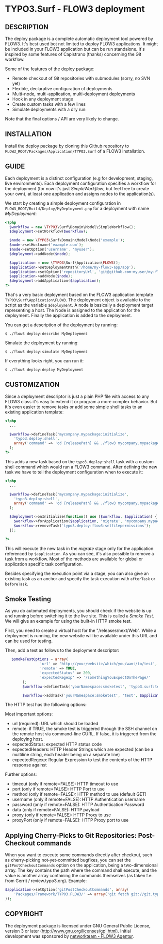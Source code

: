 TYPO3.Surf - FLOW3 deployment
====================================

## DESCRIPTION

The deploy package is a complete automatic deployment tool powered by FLOW3. It's best used bot not limited to deploy FLOW3 applications. It might be included in your FLOW3 application but can be run standalone. It's inspired by some features of Capistrano (thanks) concerning the Git workflow.

Some of the features of the deploy package:

* Remote checkout of Git repositories with submodules (sorry, no SVN yet)
* Flexible, declarative configuration of deployments
* Multi-node, multi-application, multi-deployment deployments
* Hook in any deployment stage
* Create custom tasks with a few lines
* Simulate deployments with a dry run

Note that the final options / API are very likely to change.

## INSTALLATION

Install the deploy package by cloning this Github repository to `FLOW3_ROOT/Packages/Application/TYPO3.Surf` of a FLOW3 installation.

## GUIDE

Each deployment is a distinct configuration (e.g for development, staging, live environments). Each deployment configuration specifies a workflow for the deployment (for now it's just _SimpleWorkflow_, but feel free to create your own), at least one application and assigns nodes to the application(s).

We start by creating a simple deployment configuration in `FLOW3_ROOT/Build/Deploy/MyDeployment.php` for a deployment with name _MyDeployment_:

```php
<?php
  $workflow = new \TYPO3\Surf\Domain\Model\SimpleWorkflow();
  $deployment->setWorkflow($workflow);

  $node = new \TYPO3\Surf\Domain\Model\Node('example');
  $node->setHostname('example.com');
  $node->setOption('username', 'myuser');
  $deployment->addNode($node);

  $application = new \TYPO3\Surf\Application\FLOW3();
  $application->setDeploymentPath('/home/my-flow3-app/app');
  $application->setOption('repositoryUrl', 'git@github.com:myuser/my-flow3-app.git');
  $application->addNode($node);
  $deployment->addApplication($application);
?>
```

That's a very basic deployment based on the FLOW3 application template `TYPO3\Surf\Application\FLOW3`. The deployment object is available to the script as the variable `$deployment`. A node is basically a deployment target representing a host. The Node is assigned to the application for the deployment. Finally the application is added to the deployment.

You can get a description of the deployment by running:

    $ ./flow3 deploy:describe MyDeployment

Simulate the deployment by running:

    $ ./flow3 deploy:simulate MyDeployment

If everything looks right, you can run it:

    $ ./flow3 deploy:deploy MyDeployment

## CUSTOMIZATION

Since a deployment descriptor is just a plain PHP file with access to any FLOW3 class it's easy to extend it or program a more complex behavior. But it's even easier to remove tasks or add some simple shell tasks to an existing application template:

```php
<?php
  ...

  $workflow->defineTask('mycompany.mypackage:initialize',
  	'typo3.deploy:shell',
  	array('command' => 'cd {releasePath} && ./flow3 mycompany.mypackage:setup:initialize')
  );
?>
```

This adds a new task based on the `typo3.deploy:shell` task with a custom shell command which would run a FLOW3 command. After defining the new task we have to tell the deployment configuration when to execute it:

```php
<?php
  ...

  $workflow->defineTask('mycompany.mypackage:initialize',
  	'typo3.deploy:shell',
  	array('command' => 'cd {releasePath} && ./flow3 mycompany.mypackage:setup:initialize')
  );

  $deployment->onInitialize(function() use ($workflow, $application) {
  	$workflow->forApplication($application, 'migrate', 'mycompany.mypackage:initialize');
  	$workflow->removeTask('typo3.deploy:flow3:setfilepermissions');
  });

?>
```

This will execute the new task in the _migrate_ stage only for the application referenced by `$application`. As you can see, it's also possible to remove a task from a workflow. Most of the methods are available for global or application specific task configuration.

Besides specifying the execution point via a stage, you can also give an existing task as an anchor and specify the task execution with `afterTask` or `beforeTask`.

## Smoke Testing

As you do automated deployments, you should check if the website is up and running
before switching it to the live site. This is called a *Smoke Test*. We will give
an example for using the built-in HTTP smoke test.

First, you need to create a virtual host for the "<deploymentDirectory>/releases/next/Web".
While a deployment is running, the new website will be available under this URL and can
be used for testing.

Then, add a test as follows to the deployment descriptor:

```php
   $smokeTestOptions = array(
                'url' => 'http://your/website/which/you/want/to/test',
                'remote' => TRUE,
                'expectedStatus' => 200,
                'expectedRegexp' => '/somethingYouExpectOnThePage/'
        );
        $workflow->defineTask('yourNamespace:smoketest', 'typo3.surf:test:httptest', $smokeTestOptions);

        $workflow->addTask('yourNamespace:smoketest', 'test', $application);
```

The HTTP test has the following options:

Most important options:

* url (required): URL which should be loaded
* remote: if TRUE, the smoke test is triggered through the SSH channel on the remote host
  via command-line CURL. If false, it is triggered from the deploying host.
* expectedStatus: expected HTTP status code
* expectedHeaders: HTTP Header Strings which are expected (can be a multiline string, each header being on a separate line)
* expectedRegexp: Regular Expression to test the contents of the HTTP response against

Further options:

* timeout (only if remote=FALSE): HTTP timeout to use
* port (only if remote=FALSE): HTTP Port to use
* method (only if remote=FALSE): HTTP method to use (default GET)
* username (only if remote=FALSE): HTTP Authentication username
* password (only if remote=FALSE): HTTP Authentication Password
* data (only if remote=FALSE): HTTP payload
* proxy (only if remote=FALSE): HTTP Proxy to use
* proxyPort  (only if remote=FALSE): HTTP Proxy port to use

## Applying Cherry-Picks to Git Repositories: Post-Checkout commands

When you want to execute some commands directly after checkout, such as cherry-picking not-yet-committed bugfixes, you can set the  `gitPostCheckoutCommands` option on the application, being a two-dimensional array.
The key contains the path where the command shall execute, and the value is another array containing the commands themselves (as taken f.e. from Gerrit / review.typo3.org). Example:

```php
$application->setOption('gitPostCheckoutCommands', array(
	'Packages/Framework/TYPO3.FLOW3/' => array('git fetch git://git.typo3.org/FLOW3/Packages/TYPO3.FLOW3 refs/changes/59/6859/1 && git cherry-pick FETCH_HEAD')
));
```

## COPYRIGHT

The deployment package is licensed under GNU General Public License, version 3 or later (http://www.gnu.org/licenses/gpl.html). Initial development was sponsored by [networkteam - FLOW3 Agentur](http://www.networkteam.com/flow3-agentur.html).
